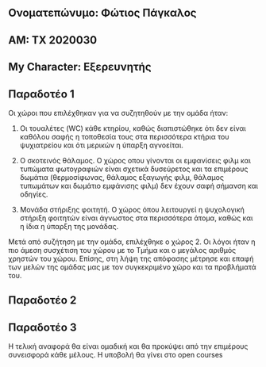 ## Ονοματεπώνυμο: Φώτιος Πάγκαλος
## ΑΜ: ΤΧ 2020030
## My Character: Εξερευνητής

## Παραδοτέο 1
Οι χώροι που επιλέχθηκαν για να συζητηθούν με την ομάδα ήταν:

1. Οι τουαλέτες (WC) κάθε κτηρίου, καθώς διαπιστώθηκε ότι δεν είναι καθόλου σαφής η τοποθεσία τους στα περισσότερα κτήρια του ψυχιατρείου και ότι μερικών η ύπαρξη αγνοείται.

2. Ο σκοτεινός θάλαμος. Ο χώρος οπου γίνονται οι εμφανίσεις φιλμ και τυπώματα φωτογραφιών είναι σχετικά δυσεύρετος και τα επιμέρους δωμάτια (θερμοσίφωνας, θάλαμος εξαγωγής φιλμ, θάλαμος τυπωμάτων και δωμάτιο εμφάνισης φιλμ) δεν έχουν σαφή σήμανση και οδηγίες.

3. Μονάδα στήριξης φοιτητή. Ο χώρος όπου λειτουργεί η ψυχολογική στήριξη φοιτητών είναι άγνωστος στα περισσότερα άτομα, καθώς και η ίδια η ύπαρξη της μονάδας.

Μετά από συζήτηση με την ομάδα, επιλέχθηκε ο χώρος 2. Οι λόγοι ήταν η πιο άμεση συσχέτιση του χώρου με το Τμήμα και ο μεγάλος αριθμός χρηστών του χώρου. Επίσης, στη λήψη της απόφασης μέτρησε και επαφή των μελών της ομάδας μας με τον συγκεκριμένο χώρο και τα προβλήματά του.

## Παραδοτέο 2


## Παραδοτέο 3


Η τελική αναφορά θα είναι ομαδική και θα προκύψει από την επιμέρους συνεισφορά κάθε μέλους. Η υποβολή θα γίνει στο open courses

